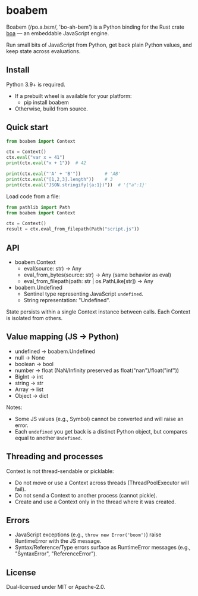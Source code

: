 # boabem

Boabem (/po.a.bɛm/, 'bo-ah-bem') is a Python binding for the Rust crate [boa](https://github.com/boa-dev/boa) — an embeddable JavaScript engine.

Run small bits of JavaScript from Python, get back plain Python values, and keep state across evaluations.

## Install

Python 3.9+ is required.

- If a prebuilt wheel is available for your platform:
  - pip install boabem
- Otherwise, build from source.

## Quick start

```python
from boabem import Context

ctx = Context()
ctx.eval("var x = 41")
print(ctx.eval("x + 1"))  # 42

print(ctx.eval("'A' + 'B'"))         # 'AB'
print(ctx.eval("[1,2,3].length"))    # 3
print(ctx.eval("JSON.stringify({a:1})"))  # '{"a":1}'
```

Load code from a file:

```python
from pathlib import Path
from boabem import Context

ctx = Context()
result = ctx.eval_from_filepath(Path("script.js"))
```

## API

- boabem.Context
  - eval(source: str) -> Any
  - eval_from_bytes(source: str) -> Any (same behavior as eval)
  - eval_from_filepath(path: str | os.PathLike[str]) -> Any
- boabem.Undefined
  - Sentinel type representing JavaScript `undefined`.
  - String representation: "Undefined".

State persists within a single Context instance between calls. Each Context is isolated from others.

## Value mapping (JS -> Python)

- undefined -> boabem.Undefined
- null -> None
- boolean -> bool
- number -> float (NaN/Infinity preserved as float("nan")/float("inf"))
- BigInt -> int
- string -> str
- Array -> list
- Object -> dict

Notes:

- Some JS values (e.g., Symbol) cannot be converted and will raise an error.
- Each `undefined` you get back is a distinct Python object, but compares equal to another `Undefined`.

## Threading and processes

Context is not thread-sendable or picklable:

- Do not move or use a Context across threads (ThreadPoolExecutor will fail).
- Do not send a Context to another process (cannot pickle).
- Create and use a Context only in the thread where it was created.

## Errors

- JavaScript exceptions (e.g., `throw new Error('boom')`) raise RuntimeError with the JS message.
- Syntax/Reference/Type errors surface as RuntimeError messages (e.g., "SyntaxError", "ReferenceError").

## License

Dual-licensed under MIT or Apache-2.0.
